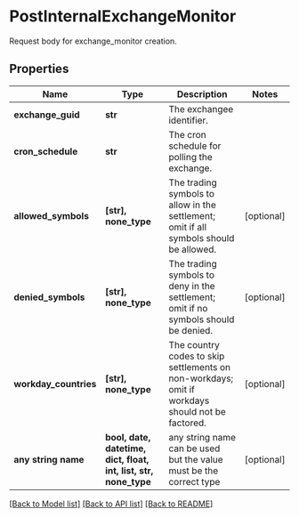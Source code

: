 # PostInternalExchangeMonitor

Request body for exchange_monitor creation.

## Properties
Name | Type | Description | Notes
------------ | ------------- | ------------- | -------------
**exchange_guid** | **str** | The exchangee identifier. | 
**cron_schedule** | **str** | The cron schedule for polling the exchange. | 
**allowed_symbols** | **[str], none_type** | The trading symbols to allow in the settlement; omit if all symbols should be allowed. | [optional] 
**denied_symbols** | **[str], none_type** | The trading symbols to deny in the settlement; omit if no symbols should be denied. | [optional] 
**workday_countries** | **[str], none_type** | The country codes to skip settlements on non-workdays; omit if workdays should not be factored. | [optional] 
**any string name** | **bool, date, datetime, dict, float, int, list, str, none_type** | any string name can be used but the value must be the correct type | [optional]

[[Back to Model list]](../README.md#documentation-for-models) [[Back to API list]](../README.md#documentation-for-api-endpoints) [[Back to README]](../README.md)


